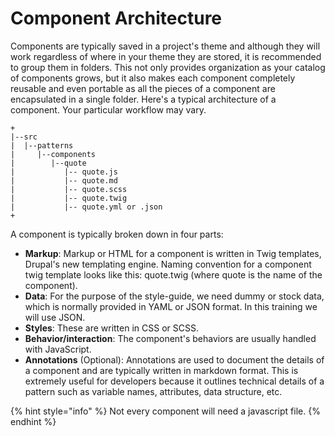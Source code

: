 # Component Architecture

Components are typically saved in a project's theme and although they will work regardless of where in your theme they are stored, it is recommended to group them in folders. This not only provides organization as your catalog of components grows, but it also makes each component completely reusable and even portable as all the pieces of a component are encapsulated in a single folder. Here's a typical architecture of a component. Your particular workflow may vary.

```text
+
|--src
|  |--patterns
|     |--components
|        |--quote
|           |-- quote.js
|           |-- quote.md
|           |-- quote.scss
|           |-- quote.twig
|           |-- quote.yml or .json
+
```

A component is typically broken down in four parts:

* **Markup**: Markup or HTML for a component is written in Twig templates, Drupal's new templating engine. Naming convention for a component twig template looks like this: quote.twig \(where quote is the name of the component\).
* **Data**: For the purpose of the style-guide, we need dummy or stock data, which is normally provided in YAML or JSON format.  In this training we will use JSON.
* **Styles**: These are written in CSS or SCSS.
* **Behavior/interaction**: The component's behaviors are usually handled with JavaScript.
* **Annotations** \(Optional\): Annotations are used to document the details of a component and are typically written in markdown format. This is extremely useful for developers because it outlines technical details of a pattern such as variable names, attributes, data structure, etc.

{% hint style="info" %}
Not every component will need a javascript file.
{% endhint %}

